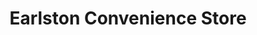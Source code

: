 ---
title: "Earlston Convenience Store"
url: /edinburgh/earlston-convenience-store/
shop: Lebensmittel
---